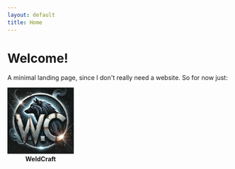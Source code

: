 ```yaml
---
layout: default
title: Home
---
```


# Welcome!

A minimal landing page, since I don't really need a website. So for now just:

<a href="/weldcraft/" style="text-decoration: none; display: inline-block; text-align: center;">
  <img src="/assets/WeldCraft.png" alt="WeldCraft" style="width:150px;" /><br />
  <strong>WeldCraft</strong>
</a>
